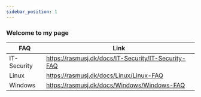 ```yaml
---
sidebar_position: 1
---
```


### Welcome to my page

| FAQ       | Link     |
|--------------|-----------|
| IT-Security  | https://rasmusj.dk/docs/IT-Security/IT-Security-FAQ  |
| Linux        | https://rasmusj.dk/docs/Linux/Linux-FAQ |
| Windows      | https://rasmusj.dk/docs/Windows/Windows-FAQ  |